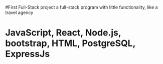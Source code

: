 #First Full-Stack project 
a full-stack program with little functionality, like a travel agency

# JavaScript, React, Node.js, bootstrap, HTML, PostgreSQL, ExpressJs
